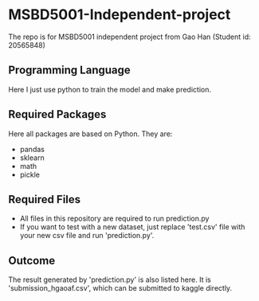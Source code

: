 # MSBD5001-Independent-project
The repo is for MSBD5001 independent project from Gao Han (Student id: 20565848)

## Programming Language
Here I just use python to train the model and make prediction.

## Required Packages
Here all packages are based on Python. They are:
* pandas
* sklearn
* math
* pickle

## Required Files
* All files in this repository are required to run prediction.py
* If you want to test with a new dataset, just replace 'test.csv' 
file with your new csv file and run 'prediction.py'.

## Outcome
The result generated by 'prediction.py' is also listed here. It
is 'submission_hgaoaf.csv', which can be submitted to kaggle 
directly.